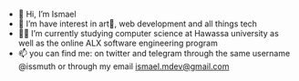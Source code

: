 - 👋 Hi, I’m Ismael
- 👀 I’m have interest in art🎨, web development and all things tech
- 👨‍🎓 I’m currently studying computer science at Hawassa university as well as the online ALX software engineering program 
- 📫 you can find me: on twitter and telegram through the same username @issmuth or through my email ismael.mdev@gmail.com
